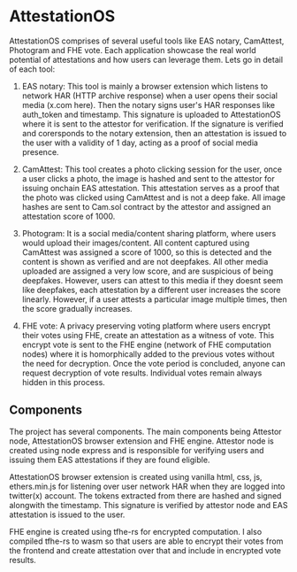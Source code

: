 # AttestationOS
AttestationOS comprises of several useful tools like EAS notary, CamAttest, Photogram and FHE vote. Each application showcase the real world potential of attestations and how users can leverage them. Lets go in detail of each tool:

1. EAS notary: This tool is mainly a browser extension which listens to network HAR (HTTP archive response) when a user opens their social media (x.com here). Then the notary signs user's HAR responses like auth_token and timestamp. This signature is uploaded to AttestationOS where it is sent to the attestor for verification. If the signature is verified and corersponds to the notary extension, then an attestation is issued to the user with a validity of 1 day, acting as a proof of social media presence.

2. CamAttest: This tool creates a photo clicking session for the user, once a user clicks a photo, the image is hashed and sent to the attestor for issuing onchain EAS attestation. This attestation serves as a proof that the photo was clicked using CamAttest and is not a deep fake. All image hashes are sent to Cam.sol contract by the attestor and assigned an attestation score of 1000.

3. Photogram: It is a social media/content sharing platform, where users would upload their images/content. All content captured using CamAttest was assigned a score of 1000, so this is detected and the content is shown as verified and are not deepfakes. All other media uploaded are assigned a very low score, and are suspicious of being deepfakes. However, users can attest to this media if they doesnt seem like deepfakes, each attestation by a different user increases the score linearly. However, if a user attests a particular image multiple times, then the score gradually increases.

4. FHE vote: A privacy preserving voting platform where users encrypt their votes using FHE, create an attestation as a witness of vote. This encrypt vote is sent to the FHE engine (network of FHE computation nodes) where it is homorphically added to the previous votes without the need for decryption. Once the vote period is concluded, anyone can request decryption of vote results. Individual votes remain always hidden in this process.

## Components
The project has several components. The main components being Attestor node, AttestationOS browser extension and FHE engine. Attestor node is created using node express and is responsible for verifying users and issuing them EAS attestations if they are found eligible. 

AttestationOS browser extension is created using vanilla html, css, js, ethers.min.js for listening over user network HAR when they are logged into twitter(x) account. The tokens extracted from there are hashed and signed alongwith the timestamp. This signature is verified by attestor node and EAS attestation is issued to the user. 

FHE engine is created using tfhe-rs for encrypted computation. I also compiled tfhe-rs to wasm so that users are able to encrypt their votes from the frontend and create attestation over that and include in encrypted vote results.
